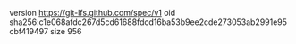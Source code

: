 version https://git-lfs.github.com/spec/v1
oid sha256:c1e068afdc267d5cd61688fdcd16ba53b9ee2cde273053ab2991e95cbf419497
size 956
